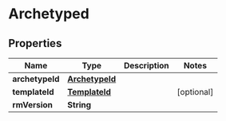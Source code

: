 

# Archetyped

## Properties

Name | Type | Description | Notes
------------ | ------------- | ------------- | -------------
**archetypeId** | [**ArchetypeId**](ArchetypeId.md) |  | 
**templateId** | [**TemplateId**](TemplateId.md) |  |  [optional]
**rmVersion** | **String** |  | 




